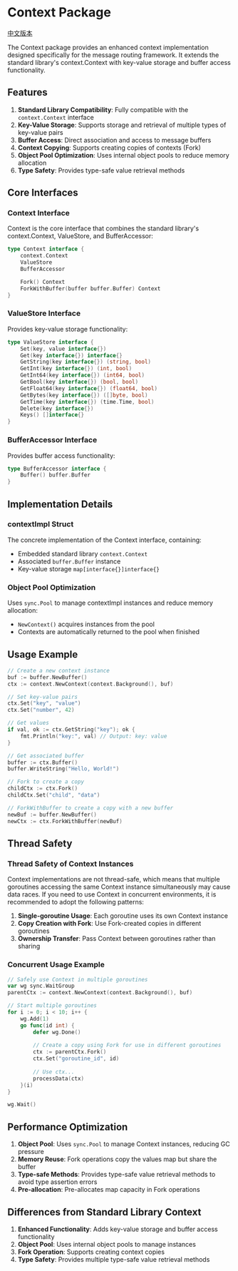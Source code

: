 # Context Package

[中文版本](README.md)

The Context package provides an enhanced context implementation designed specifically for the message routing framework. It extends the standard library's context.Context with key-value storage and buffer access functionality.

## Features

1. **Standard Library Compatibility**: Fully compatible with the `context.Context` interface
2. **Key-Value Storage**: Supports storage and retrieval of multiple types of key-value pairs
3. **Buffer Access**: Direct association and access to message buffers
4. **Context Copying**: Supports creating copies of contexts (Fork)
5. **Object Pool Optimization**: Uses internal object pools to reduce memory allocation
6. **Type Safety**: Provides type-safe value retrieval methods

## Core Interfaces

### Context Interface
Context is the core interface that combines the standard library's context.Context, ValueStore, and BufferAccessor:

```go
type Context interface {
    context.Context
    ValueStore
    BufferAccessor

    Fork() Context
    ForkWithBuffer(buffer buffer.Buffer) Context
}
```

### ValueStore Interface
Provides key-value storage functionality:

```go
type ValueStore interface {
    Set(key, value interface{})
    Get(key interface{}) interface{}
    GetString(key interface{}) (string, bool)
    GetInt(key interface{}) (int, bool)
    GetInt64(key interface{}) (int64, bool)
    GetBool(key interface{}) (bool, bool)
    GetFloat64(key interface{}) (float64, bool)
    GetBytes(key interface{}) ([]byte, bool)
    GetTime(key interface{}) (time.Time, bool)
    Delete(key interface{})
    Keys() []interface{}
}
```

### BufferAccessor Interface
Provides buffer access functionality:

```go
type BufferAccessor interface {
    Buffer() buffer.Buffer
}
```

## Implementation Details

### contextImpl Struct
The concrete implementation of the Context interface, containing:
- Embedded standard library `context.Context`
- Associated `buffer.Buffer` instance
- Key-value storage `map[interface{}]interface{}`

### Object Pool Optimization
Uses `sync.Pool` to manage contextImpl instances and reduce memory allocation:
- `NewContext()` acquires instances from the pool
- Contexts are automatically returned to the pool when finished

## Usage Example

```go
// Create a new context instance
buf := buffer.NewBuffer()
ctx := context.NewContext(context.Background(), buf)

// Set key-value pairs
ctx.Set("key", "value")
ctx.Set("number", 42)

// Get values
if val, ok := ctx.GetString("key"); ok {
    fmt.Println("key:", val) // Output: key: value
}

// Get associated buffer
buffer := ctx.Buffer()
buffer.WriteString("Hello, World!")

// Fork to create a copy
childCtx := ctx.Fork()
childCtx.Set("child", "data")

// ForkWithBuffer to create a copy with a new buffer
newBuf := buffer.NewBuffer()
newCtx := ctx.ForkWithBuffer(newBuf)
```

## Thread Safety

### Thread Safety of Context Instances
Context implementations are not thread-safe, which means that multiple goroutines accessing the same Context instance simultaneously may cause data races. If you need to use Context in concurrent environments, it is recommended to adopt the following patterns:

1. **Single-goroutine Usage**: Each goroutine uses its own Context instance
2. **Copy Creation with Fork**: Use Fork-created copies in different goroutines
3. **Ownership Transfer**: Pass Context between goroutines rather than sharing

### Concurrent Usage Example

```go
// Safely use Context in multiple goroutines
var wg sync.WaitGroup
parentCtx := context.NewContext(context.Background(), buf)

// Start multiple goroutines
for i := 0; i < 10; i++ {
    wg.Add(1)
    go func(id int) {
        defer wg.Done()
        
        // Create a copy using Fork for use in different goroutines
        ctx := parentCtx.Fork()
        ctx.Set("goroutine_id", id)
        
        // Use ctx...
        processData(ctx)
    }(i)
}

wg.Wait()
```

## Performance Optimization

1. **Object Pool**: Uses `sync.Pool` to manage Context instances, reducing GC pressure
2. **Memory Reuse**: Fork operations copy the values map but share the buffer
3. **Type-safe Methods**: Provides type-safe value retrieval methods to avoid type assertion errors
4. **Pre-allocation**: Pre-allocates map capacity in Fork operations

## Differences from Standard Library Context

1. **Enhanced Functionality**: Adds key-value storage and buffer access functionality
2. **Object Pool**: Uses internal object pools to manage instances
3. **Fork Operation**: Supports creating context copies
4. **Type Safety**: Provides multiple type-safe value retrieval methods